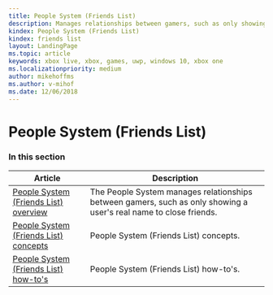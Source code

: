 ```yaml
---
title: People System (Friends List)
description: Manages relationships between gamers, such as only showing a user's real name to close friends.
kindex: People System (Friends List)
kindex: friends list
layout: LandingPage
ms.topic: article
keywords: xbox live, xbox, games, uwp, windows 10, xbox one
ms.localizationpriority: medium
author: mikehoffms
ms.author: v-mihof
ms.date: 12/06/2018
---
```


# People System (Friends List)


### In this section

| Article | Description |
|---------|-------------|
| [People System (Friends List) overview](live-people-system-overview.md) | The People System manages relationships between gamers, such as only showing a user's real name to close friends. |
| [People System (Friends List) concepts](concepts/live-people-system-concepts-nav.md) | People System (Friends List) concepts. |
| [People System (Friends List) how-to's](how-to/live-pplsys-howto-nav.md) | People System (Friends List) how-to's. |
